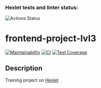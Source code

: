 ### Hexlet tests and linter status:
![Actions Status](/workflows/hexlet-check/badge.svg)

# frontend-project-lvl3
[![Maintainability](https://api.codeclimate.com/v1/badges/ecda998e5d1ed43a1fb5/maintainability)](https://codeclimate.com/github/nightlord189/frontend-project-lvl2)
[![CI](https://github.com/nightlord189/frontend-project-lvl3/workflows/main/badge.svg)](https://github.com/nightlord189/frontend-project-lvl2/actions)
[![Test Coverage](https://api.codeclimate.com/v1/badges/ecda998e5d1ed43a1fb5/test_coverage)](https://codeclimate.com/github/nightlord189/frontend-project-lvl2/test_coverage)

## Description
Training project on [Hexlet](https://hexlet.io)
